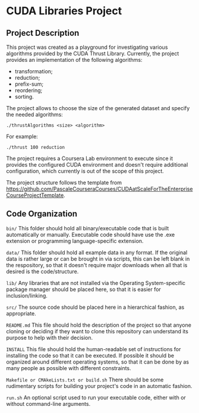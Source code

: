# CUDA Libraries Project

## Project Description

This project was created as a playground for investigating various algorithms provided by the CUDA Thrust Library. Currently, the project provides an implementation of the following algorithms:
 * transformation;
 * reduction;
 * prefix-sum;
 * reordering;
 * sorting.
 
The project allows to choose the size of the generated dataset and specify the needed algorithms:
```
./thrustAlgorithms <size> <algorithm> 
```
For example:
```
./thrust 100 reduction
```

The project requires a Coursera Lab environment to execute since it provides the configured CUDA environment and doesn't require additional configuration, which currently is out of the scope of this project.

The project structure follows the template from https://github.com/PascaleCourseraCourses/CUDAatScaleForTheEnterpriseCourseProjectTemplate.

## Code Organization

```bin/```
This folder should hold all binary/executable code that is built automatically or manually. Executable code should have use the .exe extension or programming language-specific extension.

```data/```
This folder should hold all example data in any format. If the original data is rather large or can be brought in via scripts, this can be left blank in the respository, so that it doesn't require major downloads when all that is desired is the code/structure.

```lib/```
Any libraries that are not installed via the Operating System-specific package manager should be placed here, so that it is easier for inclusion/linking.

```src/```
The source code should be placed here in a hierarchical fashion, as appropriate.

```README.md```
This file should hold the description of the project so that anyone cloning or deciding if they want to clone this repository can understand its purpose to help with their decision.

```INSTALL```
This file should hold the human-readable set of instructions for installing the code so that it can be executed. If possible it should be organized around different operating systems, so that it can be done by as many people as possible with different constraints.

```Makefile or CMAkeLists.txt or build.sh```
There should be some rudimentary scripts for building your project's code in an automatic fashion.

```run.sh```
An optional script used to run your executable code, either with or without command-line arguments.